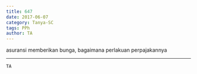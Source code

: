 ```yaml
---
title: 647
date: 2017-06-07
category: Tanya-SC
tags: PPh
author: TA
---
```


asuransi memberikan bunga, bagaimana perlakuan perpajakannya

---



`TA`
